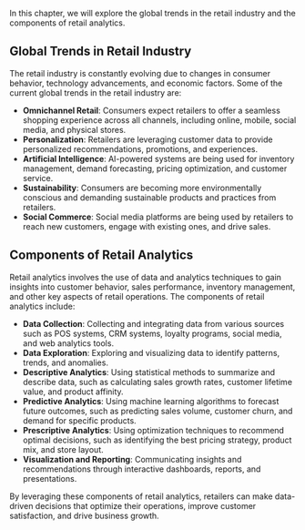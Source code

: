 
In this chapter, we will explore the global trends in the retail industry and the components of retail analytics.

Global Trends in Retail Industry
--------------------------------

The retail industry is constantly evolving due to changes in consumer behavior, technology advancements, and economic factors. Some of the current global trends in the retail industry are:

* **Omnichannel Retail**: Consumers expect retailers to offer a seamless shopping experience across all channels, including online, mobile, social media, and physical stores.
* **Personalization**: Retailers are leveraging customer data to provide personalized recommendations, promotions, and experiences.
* **Artificial Intelligence**: AI-powered systems are being used for inventory management, demand forecasting, pricing optimization, and customer service.
* **Sustainability**: Consumers are becoming more environmentally conscious and demanding sustainable products and practices from retailers.
* **Social Commerce**: Social media platforms are being used by retailers to reach new customers, engage with existing ones, and drive sales.

Components of Retail Analytics
------------------------------

Retail analytics involves the use of data and analytics techniques to gain insights into customer behavior, sales performance, inventory management, and other key aspects of retail operations. The components of retail analytics include:

* **Data Collection**: Collecting and integrating data from various sources such as POS systems, CRM systems, loyalty programs, social media, and web analytics tools.
* **Data Exploration**: Exploring and visualizing data to identify patterns, trends, and anomalies.
* **Descriptive Analytics**: Using statistical methods to summarize and describe data, such as calculating sales growth rates, customer lifetime value, and product affinity.
* **Predictive Analytics**: Using machine learning algorithms to forecast future outcomes, such as predicting sales volume, customer churn, and demand for specific products.
* **Prescriptive Analytics**: Using optimization techniques to recommend optimal decisions, such as identifying the best pricing strategy, product mix, and store layout.
* **Visualization and Reporting**: Communicating insights and recommendations through interactive dashboards, reports, and presentations.

By leveraging these components of retail analytics, retailers can make data-driven decisions that optimize their operations, improve customer satisfaction, and drive business growth.
